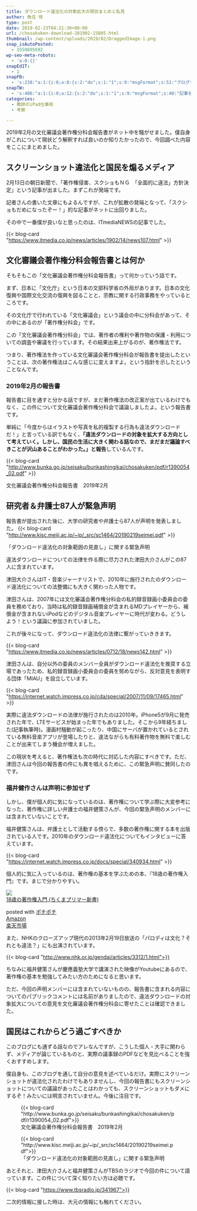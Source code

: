```yaml
---
title: ダウンロード違法化の対象拡大の現状まとめと私見
author: 魚住 惇
type: post
date: 2019-02-23T04:21:30+00:00
url: /chosakuken-download-201902-15805.html
thumbnail: /wp-content/uploads/2019/02/DraggedImage-1.png
snap_isAutoPosted:
  - 1550895692
wp-seo-meta-robots:
  - 'a:0:{}'
snapEdIT:
  - 1
snapFB:
  - 's:238:"a:1:{i:0;a:8:{s:2:"do";s:1:"1";s:9:"msgFormat";s:51:"ブログを更新しました！%TITLE% %SITENAME%";s:8:"postType";s:1:"A";s:9:"isAutoImg";s:1:"A";s:8:"imgToUse";s:0:"";s:9:"isAutoURL";s:1:"A";s:8:"urlToUse";s:0:"";s:4:"doFB";i:0;}}";'
snapTW:
  - 's:406:"a:1:{i:0;a:12:{s:2:"do";s:1:"1";s:9:"msgFormat";s:40:"記事を書きました: %TITLE%  %URL%";s:8:"attchImg";s:1:"1";s:9:"isAutoImg";s:1:"A";s:8:"imgToUse";s:0:"";s:9:"isAutoURL";s:1:"A";s:8:"urlToUse";s:0:"";s:4:"doTW";i:0;s:8:"isPosted";s:1:"1";s:4:"pgID";s:19:"1099162538007093253";s:7:"postURL";s:56:"https://twitter.com/jun3010me/status/1099162538007093253";s:5:"pDate";s:19:"2019-02-23 04:22:25";}}";'
categories:
  - 教師のiPad仕事術
  - 考察

---
```

2019年2月の文化審議会著作権分科会報告書がネット中を騒がせました。僕自身がこれについて現状どう解釈すれば良いのか知りたかったので、今回調べた内容をここにまとめました。

## スクリーンショット違法化と国民を煽るメディア

2月13日の朝日新聞で、「著作権侵害、スクショもＮＧ　「全面的に違法」方針決定」という記事が出ました。まずこれが発端です。



記者さんの書いた文章にもよるんですが、これが拡散の発端となって、「スクショもだめになったぞー！」的な記事がネットに出回りました。

その中で一番僕が良いなと思ったのは、ITmediaNEWSの記事でした。

{{< blog-card "https://www.itmedia.co.jp/news/articles/1902/14/news107.html" >}}


## 文化審議会著作権分科会報告書とは何か

そもそもこの「文化審議会著作権分科会報告書」って何かっていう話です。

まず、日本に「文化庁」という日本の文部科学省の外局があります。日本の文化復興や国際文化交流の復興を図ることと、宗教に関する行政事務をやっているところです。

その文化庁で行われている「文化審議会」という議会の中に分科会があって、その中にあるのが「著作権分科会」です。

この「文化審議会著作権分科会」では、著作者の権利や著作物の保護・利用についての調査や審議を行っています。その結果出来上がるのが、著作権法です。

つまり、著作権法を作っている文化審議会著作権分科会が報告書を提出したということは、次の著作権法はこんな感じに変えますよ。という指針を示したということなんです。

### 2019年2月の報告書

報告書に目を通すと分かる話ですが、まだ著作権法の改正案が出ているわけでもなく、この件について文化審議会著作権分科会で議論しましたよ。という報告書です。

単純に「今度からはイラストや写真を私的複製する行為も違法ダウンロードだ！」と言っている訳でもなく、**「違法ダウンロードの対象を拡大する方向として考えていく。しかし、国民の生活に大きく関わる話なので、まだまだ議論すべきことが沢山あることがわかった。」と報告**しているんです。

{{< blog-card "http://www.bunka.go.jp/seisaku/bunkashingikai/chosakuken/pdf/r1390054_02.pdf" >}}
<figcaption>文化審議会著作権分科会報告書　2019年2月</figcaption>

## 研究者＆弁護士87人が緊急声明

報告書が提出された後に、大学の研究者や弁護士ら87人が声明を発表しました。
{{< blog-card "http://www.kisc.meiji.ac.jp/~ip/_src/sc1464/20190219seimei.pdf" >}}
<figcaption>「ダウンロード違法化の対象範囲の見直し」に関する緊急声明</figcaption>

違法ダウンロードについての法律を作る際に尽力された津田大介さんがこの87人に含まれています。

津田大介さんはIT・音楽ジャーナリストで、2010年に施行されたのダウンロード違法化についての法整備にも大きく関わった人物です。

津田さんは、2007年には文化審議会著作権分科会の私的録音録画小委員会の委員を務めており、当時は私的録音録画補償金が含まれるMDプレイヤーから、補償金が含まれないiPodなどのデジタル音楽プレイヤーに時代が変わる。どうしよう！という議論に参加されていました。

これが後々になって、ダウンロード違法化の法律に繋がっていききます。

{{< blog-card "https://www.itmedia.co.jp/news/articles/0712/18/news142.html" >}}


津田さんは、自分以外の委員のメンバー全員がダウンロード違法化を推奨する立場であったため、私的録音録画小委員会の委員を努めながら、反対意見を表明する団体「MIAU」を設立しています。

{{< blog-card "https://internet.watch.impress.co.jp/cda/special/2007/11/09/17465.html" >}}


実際に違法ダウンロードの法律が施行されたのは2010年。iPhone5が9月に発売された年で、LTEサービスが始まった年でもありました。そこから9年経ちました(記事執筆時)。漫画村騒動が起こったり、中国にサーバが置かれているとされている無料音楽アプリが登場したりと、違法ながらも有料著作物を無料で楽しむことが出来てしまう機会が増えました。

この現状を考えると、著作権法も次の時代に対応した内容にすべきです。ただ、津田さんは今回の報告書の件にも異を唱えるために、この緊急声明に賛同したのです。

### 福井健作さんは声明に参加せず

しかし、僕が個人的に気になっているのは、著作権について学ぶ際に大変参考になった、著作権に詳しい弁護士の福井健策さんが、今回の緊急声明のメンバーには含まれていないことです。

福井健策さんは、弁護士として活動する傍らで、多数の著作権に関する本を出版されている人です。2010年のダウンロード違法化についてもインタビューに答えています。

{{< blog-card "https://internet.watch.impress.co.jp/docs/special/340934.html" >}}

個人的に気に入っているのは、著作権の基本を学ぶための本、『18歳の著作権入門』です。まじで分かりやすい。

<div class="cstmreba">
  <div class="kaerebalink-box">
    <div class="kaerebalink-image">
      <a href="https://www.amazon.co.jp/18%E6%AD%B3%E3%81%AE%E8%91%97%E4%BD%9C%E6%A8%A9%E5%85%A5%E9%96%80-%E3%81%A1%E3%81%8F%E3%81%BE%E3%83%97%E3%83%AA%E3%83%9E%E3%83%BC%E6%96%B0%E6%9B%B8-%E7%A6%8F%E4%BA%95%E5%81%A5%E7%AD%96-ebook/dp/B00SM7G6SI?SubscriptionId=AKIAIGGQ4QGQY6L2RH4A&#038;tag=jun3010me-22&#038;linkCode=xm2&#038;camp=2025&#038;creative=165953&#038;creativeASIN=B00SM7G6SI" target="_blank" rel="noopener noreferrer"><img decoding="async" src="https://images-fe.ssl-images-amazon.com/images/I/41ZC-Qu61LL._SL160_.jpg" style="border: none;" /></a>
    </div>
    <div class="kaerebalink-info">
      <div class="kaerebalink-name">
        <a href="https://www.amazon.co.jp/18%E6%AD%B3%E3%81%AE%E8%91%97%E4%BD%9C%E6%A8%A9%E5%85%A5%E9%96%80-%E3%81%A1%E3%81%8F%E3%81%BE%E3%83%97%E3%83%AA%E3%83%9E%E3%83%BC%E6%96%B0%E6%9B%B8-%E7%A6%8F%E4%BA%95%E5%81%A5%E7%AD%96-ebook/dp/B00SM7G6SI?SubscriptionId=AKIAIGGQ4QGQY6L2RH4A&#038;tag=jun3010me-22&#038;linkCode=xm2&#038;camp=2025&#038;creative=165953&#038;creativeASIN=B00SM7G6SI" target="_blank" rel="noopener noreferrer">18歳の著作権入門 (ちくまプリマー新書)</a></p>
        <div class="kaerebalink-powered-date">
          posted with <a href="http://192.168.11.200:8000/pochipochi.php" rel="nofollow noopener noreferrer" target="_blank">ポチポチ</a>
        </div>
      </div>
      <div class="kaerebalink-link1">
        <div class="shoplinkamazon">
          <a href="https://www.amazon.co.jp/gp/search?keywords=18歳の著作権入門&#038;tag=jun3010me-22" target="_blank" rel="noopener noreferrer">Amazon</a>
        </div>
        <div class="shoplinkrakuten">
          <a href="https://hb.afl.rakuten.co.jp/hgc/10ef1d94.c90f9829.10ef1d95.53606a39/?pc=https%3A%2F%2Fsearch.rakuten.co.jp%2Fsearch%2Fmall%2F18歳の著作権入門%2F-%2Ff.1-p.1-s.1-sf.0-st.A-v.2%3Fx%3D0%26scid%3Daf_ich_link_urltxt%26m%3Dhttp%3A%2F%2Fm.rakuten.co.jp%2F" target="_blank" rel="noopener noreferrer">楽天市場</a>
        </div>
      </div>
    </div>
    <div class="booklink-footer">
    </div>
  </div>
</div>

また、NHKのクローズアップ現代の2013年2月19日放送の「パロディは文化？それとも違法？」にも出演されています。

{{< blog-card "http://www.nhk.or.jp/gendai/articles/3312/1.html">}}


ちなみに福井健策さんが慶應義塾大学で講演された映像がYoutubeにあるので、著作権の基本を勉強してみたい方のためになると思います。

ただ、今回の声明メンバーには含まれていないものの、報告書に含まれる内容についてのパブリックコメントには名前がありましたので、違法ダウンロードの対象拡大についての意見を文化審議会著作権分科会に寄せたことは確認できました。

## 国民はこれからどう過ごすべきか

このブログにも通ずる話なのでアレなんですが、こうした個人・大手に関わらず、メディアが論じているものと、実際の議事録のPDFなどを見比べることを強くおすすめします。

僕自身も、このブログを通して自分の意見を述べているだけ。実際にスクリーンショットが違法化されたわけでもありませんし、今回の報告書にもスクリーンショットについての議論があったことはわかっても、スクリーンショットもダメにするぞ！みたいには明言されていません。今後に注目です。

<figure class="wp-block-embed is-type-rich is-provider-wp-oembed-blog-card-handler">
<div class="wp-block-embed__wrapper">
  {{< blog-card "http://www.bunka.go.jp/seisaku/bunkashingikai/chosakuken/pdf/r1390054_02.pdf">}}
</div><figcaption>文化審議会著作権分科会報告書　2019年2月</figcaption></figure>

<figure class="wp-block-embed is-type-rich is-provider-wp-oembed-blog-card-handler">
<div class="wp-block-embed__wrapper">
  {{< blog-card "http://www.kisc.meiji.ac.jp/~ip/_src/sc1464/20190219seimei.pdf">}}
</div><figcaption>「ダウンロード違法化の対象範囲の見直し」に関する緊急声明</figcaption></figure> 

あとそれと、津田大介さんと福井健策さんがTBSのラジオで今回の件について語っています。この件について深く知りたい方は必聴です。  

{{< blog-card "https://www.tbsradio.jp/341967">}}


二次的情報に接した時は、大元の情報にも触れてください。